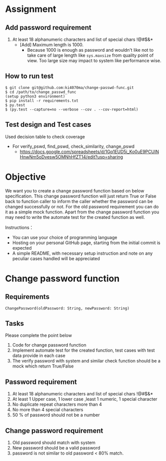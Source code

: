 # Assignment

## Add password requirement
1. At least 18 alphanumeric characters and list of special chars !@#$&*
   * [Add] Maximum length is 1000.
      * Because 1000 is enough as password and wouldn't like not to take care of large length like `sys.maxsize` from quality point of view. Too large size may impact to system like performance wise.


## How to run test

```
$ git clone git@github.com:ki4070ma/change-passwd-func.git
$ cd /path/to/change_passwd_func
(setup python3 environment)
$ pip install -r requirements.txt
$ py.test
$ (py.test --capture=no --verbose --cov . --cov-report=html)
```

## Test design and Test cases
Used decision table to check coverage

* For verify_pswd, find_pswd, check_similarity, change_pswd
    * https://docs.google.com/spreadsheets/d/1Gq1EUD5i_Ko0uE9PCUINHnwNm5oDvesw5OMNhHfZT14/edit?usp=sharing


# Objective
We want you to create a change password function based on below specification.
This change password function will just return True or False back to function caller to inform the caller
whether the password can be changed successfully or not. For the old password requirement you can do
it as a simple mock function. Apart from the change password function you may need to write the
automate test for the created function as well.

Instructions：
* You can use your choice of programming language
* Hosting on your personal GitHub page, starting from the initial commit is expected
* A simple README, with necessary setup instruction and note on any peculiar cases handled will
be appreciated

# Change password function
## Requirements
```ChangePassword(oldPassword: String, newPassword: String)```

## Tasks
Please complete the point below
1. Code for change password function
2. Implement automate test for the created function, test cases with test data provide in each case
3. The verify password with system and similar check function should be a mock which return True/False

## Password requirement
1. At least 18 alphanumeric characters and list of special chars !@#$&*
2. At least 1 Upper case, 1 lower case ,least 1 numeric, 1 special character
3. No duplicate repeat characters more than 4
4. No more than 4 special characters
5. 50 % of password should not be a number

## Change password requirement
1. Old password should match with system
2. New password should be a valid password
3. password is not similar to old password < 80% match.

